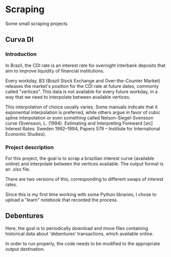 # Scraping
Some small scraping projects

## Curva DI

### Introduction

In Brazil, the CDI rate is an interest rate for overnight interbank deposits that aim to improve liquidity of financial institutions.

Every workday, B3 (Brazil Stock Exchange and Over-the-Counter Market) releases the market's position for the CDI rate at future dates, commonly called "vertices". This data is not available for every future workday, in a way that we need to interpolate between available vertices.

This interpolation of choice usually varies. Some manuals indicate that it exponential interpolation is preferred, while others argue in favor of cubic spline interpolation or even something called Nelson-Siegel-Svensson curve (Svensson, L. (1994). Estimating and Interpreting Foreward [sic] Interest Rates: Sweden 1992–1994, Papers 579 – Institute for International Economic Studies).

### Project description
For this project, the goal is to scrap a brazilian interest curve (available online) and interpolate between the vertices available. The output format is an .xlsx file.

There are two versions of this, corresponding to different swaps of interest rates.

Since this is my first time working with some Python libraries, I chose to upload a "learn" notebook that recorded the process.

## Debentures
Here, the goal is to periodically download and move files containing historical data about 'debentures' transactions, which available online. 

In order to run properly, the code needs to be modified to the appropriate output destination.
